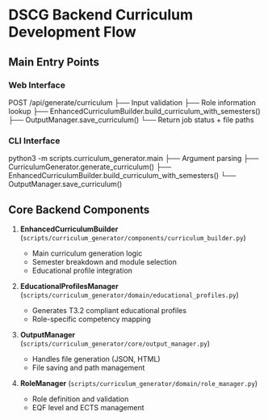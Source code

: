 # DSCG Backend Curriculum Development Flow

## Main Entry Points

### Web Interface
POST /api/generate/curriculum
├── Input validation
├── Role information lookup
├── EnhancedCurriculumBuilder.build_curriculum_with_semesters()
├── OutputManager.save_curriculum()
└── Return job status + file paths

### CLI Interface
python3 -m scripts.curriculum_generator.main
├── Argument parsing
├── CurriculumGenerator.generate_curriculum()
├── EnhancedCurriculumBuilder.build_curriculum_with_semesters()
└── OutputManager.save_curriculum()

## Core Backend Components

1. **EnhancedCurriculumBuilder** (`scripts/curriculum_generator/components/curriculum_builder.py`)
   - Main curriculum generation logic
   - Semester breakdown and module selection
   - Educational profile integration

2. **EducationalProfilesManager** (`scripts/curriculum_generator/domain/educational_profiles.py`)
   - Generates T3.2 compliant educational profiles
   - Role-specific competency mapping

3. **OutputManager** (`scripts/curriculum_generator/core/output_manager.py`)
   - Handles file generation (JSON, HTML)
   - File saving and path management

4. **RoleManager** (`scripts/curriculum_generator/domain/role_manager.py`)
   - Role definition and validation
   - EQF level and ECTS management
